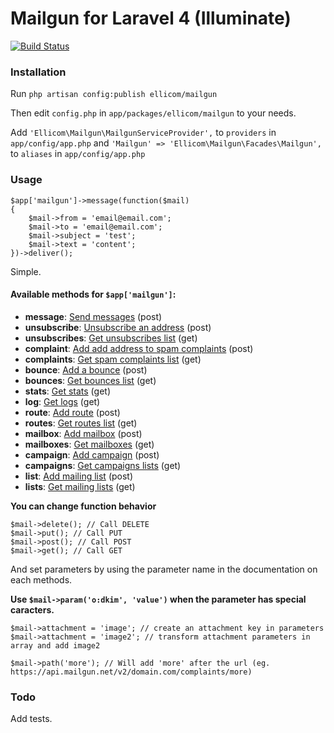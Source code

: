 # Mailgun  for Laravel 4 (Illuminate)

[![Build Status](https://travis-ci.org/Ellicom/mailgun.png)](https://travis-ci.org/Ellicom/mailgun)

### Installation

Run `php artisan config:publish ellicom/mailgun`

Then edit `config.php` in `app/packages/ellicom/mailgun` to your needs.

Add `'Ellicom\Mailgun\MailgunServiceProvider',` to `providers` in `app/config/app.php`
and `'Mailgun' => 'Ellicom\Mailgun\Facades\Mailgun',` to `aliases` in `app/config/app.php`

### Usage

    $app['mailgun']->message(function($mail)
    {
        $mail->from = 'email@email.com';
        $mail->to = 'email@email.com';
        $mail->subject = 'test';
        $mail->text = 'content';
    })->deliver();

Simple.

#### Available methods for `$app['mailgun']`:

* **message**: [Send messages](http://documentation.mailgun.net/api-sending.html) (post)
* **unsubscribe**: [Unsubscribe an address](http://documentation.mailgun.net/api-unsubscribes.html) (post)
* **unsubscribes**: [Get unsubscribes list](http://documentation.mailgun.net/api-unsubscribes.html) (get)
* **complaint**: [Add add address to spam complaints](http://documentation.mailgun.net/api-complaints.html) (post)
* **complaints**: [Get spam complaints list](http://documentation.mailgun.net/api-complaints.html) (get)
* **bounce**: [Add a bounce](http://documentation.mailgun.net/api-bounces.html) (post)
* **bounces**: [Get bounces list](http://documentation.mailgun.net/api-bounces.html) (get)
* **stats**: [Get stats](http://documentation.mailgun.net/api-stats.html) (get)
* **log**: [Get logs](http://documentation.mailgun.net/api-logs.html) (get)
* **route**: [Add route](http://documentation.mailgun.net/api-routes.html) (post)
* **routes**: [Get routes list](http://documentation.mailgun.net/api-routes.html) (get)
* **mailbox**: [Add mailbox](http://documentation.mailgun.net/api-mailboxes.html) (post)
* **mailboxes**: [Get mailboxes](http://documentation.mailgun.net/api-mailboxes.html) (get)
* **campaign**: [Add campaign](http://documentation.mailgun.net/api-campaigns.html) (post)
* **campaigns**: [Get campaigns lists](http://documentation.mailgun.net/api-campaigns.html) (get)
* **list**: [Add mailing list](http://documentation.mailgun.net/api-mailinglists.html) (post)
* **lists**: [Get mailing lists](http://documentation.mailgun.net/api-mailinglists.html) (get)

**You can change function behavior**

    $mail->delete(); // Call DELETE
    $mail->put(); // Call PUT
    $mail->post(); // Call POST
    $mail->get(); // Call GET

And set parameters by using the parameter name in the documentation on each methods.

**Use `$mail->param('o:dkim', 'value')` when the parameter has special caracters.**

    $mail->attachment = 'image'; // create an attachment key in parameters
    $mail->attachment = 'image2'; // transform attachment parameters in array and add image2

    $mail->path('more'); // Will add 'more' after the url (eg. https://api.mailgun.net/v2/domain.com/complaints/more)

### Todo

Add tests.